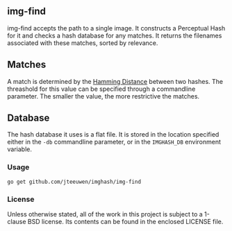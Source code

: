 ## img-find

img-find accepts the path to a single image.
It constructs a Perceptual Hash for it and checks a hash database
for any matches. It returns the filenames associated with these
matches, sorted by relevance.


## Matches

A match is determined by the [Hamming Distance][hd] between two hashes.
The threashold for this value can be specified through a commandline
parameter. The smaller the value, the more restrictive the matches.

[hd]: http://en.wikipedia.org/wiki/Hamming_distance


## Database

The hash database it uses is a flat file. It is stored in the location
specified either in the `-db` commandline parameter, or in the `IMGHASH_DB`
environment variable.


### Usage

    go get github.com/jteeuwen/imghash/img-find


### License

Unless otherwise stated, all of the work in this project is subject to a
1-clause BSD license. Its contents can be found in the enclosed LICENSE file.

